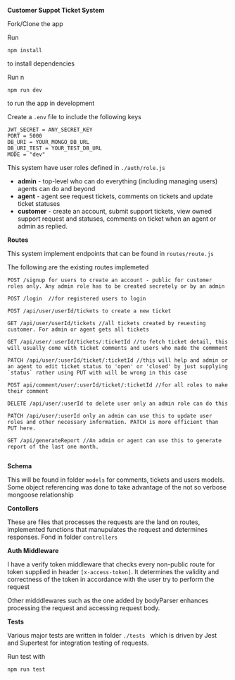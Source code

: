 
**Customer Suppot Ticket System**

Fork/Clone the app

Run 

```
npm install 
```
to install dependencies

Run n
```
npm run dev 
```
to run the app in development

Create a ```.env``` file to include the following keys

```
JWT_SECRET = ANY_SECRET_KEY
PORT = 5000
DB_URI = YOUR_MONGO_DB_URL
DB_URI_TEST = YOUR_TEST_DB_URL
MODE = "dev"
```


This system have user roles defined in ```./auth/role.js```

 - __admin__ - top-level who can do everything (including managing users) agents can do and beyond
 - __agent__ - agent see request tickets, comments on tickets and update ticket statuses
 - __customer__ - create an account, submit support tickets, view owned support request and statuses, comments on ticket when an agent or admin as replied.

 **Routes**

 This system implement endpoints that can be found in ```routes/route.js```

 The following are the existing routes implemeted

 ```
 POST /signup for users to create an account - public for customer roles only. Any admin role has to be created secretely or by an admin

 POST /login  //for registered users to login

 POST /api/user/userId/tickets to create a new ticket

 GET /api/user/userId/tickets //all tickets created by reuesting customer. For admin or agent gets all tickets

 GET /api/user/:userId/tickets/:ticketId //to fetch ticket detail, this will usually come with ticket comments and users who made the commment

 PATCH /api/user/:userId/ticket/:ticketId //this will help and admin or an agent to edit ticket status to 'open' or 'closed' by just supplying `status` rather using PUT with will be wrong in this case

 POST api/comment/user/:userId/ticket/:ticketId //for all roles to make their comment

DELETE /api/user/:userId to delete user only an admin role can do this

PATCH /api/user/:userId only an admin can use this to update user roles and other necessary information. PATCH is more efficient than PUT here.

GET /api/generateReport //An admin or agent can use this to generate report of the last one month.


 ```

 **Schema**

 This will be found in folder ```models``` for comments, tickets and users models. Some object referencing was done to take advantage of the not so verbose mongoose relationship


 **Contollers**

 These are files that processes the requests are the land on routes, implemented functions that manupulates the request and determines responses. Fond in folder ```controllers```

 **Auth Middleware**


 I have a verify token middleware that checks every non-public route for token supplied in header ```[x-access-token]```. It determines the validity and correctness of the token in accordance with the user try to perform the request

 Other midddlewares such as the one added by bodyParser enhances processing the request and accessing request body.

 **Tests**

 Various major tests are written in folder `./tests ` which is driven by Jest and Supertest for integration testing of requests.

 Run test with

 ```
 npm run test
 ```

